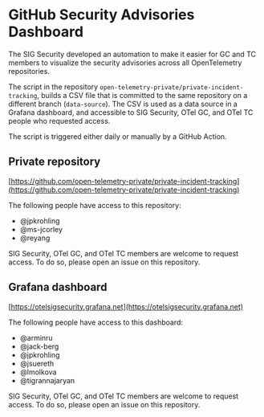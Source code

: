 # GitHub Security Advisories Dashboard

The SIG Security developed an automation to make it easier for GC and TC members
to visualize the security advisories across all OpenTelemetry repositories.

The script in the repository `open-telemetry-private/private-incident-tracking`,
builds a CSV file that is committed to the same repository on a different branch
(`data-source`). The CSV is used as a data source in a Grafana dashboard, and
accessible to SIG Security, OTel GC, and OTel TC people who requested access.

The script is triggered either daily or manually by a GitHub Action.

## Private repository

[https://github.com/open-telemetry-private/private-incident-tracking](https://github.com/open-telemetry-private/private-incident-tracking)

The following people have access to this repository:

* @jpkrohling
* @ms-jcorley
* @reyang

SIG Security, OTel GC, and OTel TC members are welcome to request access. To do
so, please open an issue on this repository.

## Grafana dashboard

[https://otelsigsecurity.grafana.net](https://otelsigsecurity.grafana.net)

The following people have access to this dashboard:

* @arminru
* @jack-berg
* @jpkrohling
* @jsuereth
* @lmolkova
* @tigrannajaryan

SIG Security, OTel GC, and OTel TC members are welcome to request access. To do
so, please open an issue on this repository.

